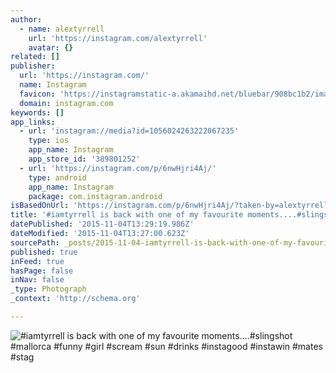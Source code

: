 ```yaml
---
author:
  - name: alextyrrell
    url: 'https://instagram.com/alextyrrell'
    avatar: {}
related: []
publisher:
  url: 'https://instagram.com/'
  name: Instagram
  favicon: 'https://instagramstatic-a.akamaihd.net/bluebar/908bc1b2/images/ico/favicon.ico'
  domain: instagram.com
keywords: []
app_links:
  - url: 'instagram://media?id=1056024263222067235'
    type: ios
    app_name: Instagram
    app_store_id: '389801252'
  - url: 'https://instagram.com/p/6nwHjri4Aj/'
    type: android
    app_name: Instagram
    package: com.instagram.android
isBasedOnUrl: 'https://instagram.com/p/6nwHjri4Aj/?taken-by=alextyrrell'
title: '#iamtyrrell is back with one of my favourite moments....#slingshot #mallorca #funny #girl #scream #sun #drinks #instagood #instawin #mates #stag'
datePublished: '2015-11-04T13:29:19.986Z'
dateModified: '2015-11-04T13:27:00.623Z'
sourcePath: _posts/2015-11-04-iamtyrrell-is-back-with-one-of-my-favourite-momentssli.md
published: true
inFeed: true
hasPage: false
inNav: false
_type: Photograph
_context: 'http://schema.org'

---
```

![&num;iamtyrrell is back with one of my favourite moments&period;&period;&period;&period;&num;slingshot &num;mallorca &num;funny &num;girl &num;scream &num;sun &num;drinks &num;instagood &num;instawin &num;mates &num;stag](https://scontent.cdninstagram.com/hphotos-xpa1/t51.2885-15/e15/11311551_852184654867940_2119827400_n.jpg)